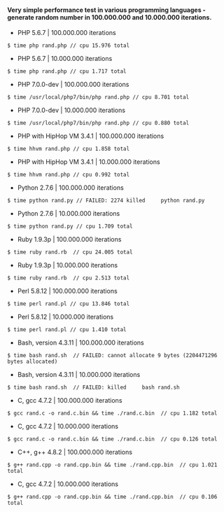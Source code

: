 
#### Very simple performance test in various programming languages - generate random number in 100.000.000 and 10.000.000 iterations.

- PHP 5.6.7 | 100.000.000 iterations

```
$ time php rand.php // cpu 15.976 total
```

- PHP 5.6.7 | 10.000.000 iterations

```
$ time php rand.php // cpu 1.717 total
```

- PHP 7.0.0-dev | 100.000.000 iterations

```
$ time /usr/local/php7/bin/php rand.php // cpu 8.701 total
```

- PHP 7.0.0-dev | 10.000.000 iterations

```
$ time /usr/local/php7/bin/php rand.php // cpu 0.880 total
```

- PHP with HipHop VM 3.4.1 | 100.000.000 iterations

```
$ time hhvm rand.php // cpu 1.858 total
```

- PHP with HipHop VM 3.4.1 | 10.000.000 iterations

```
$ time hhvm rand.php // cpu 0.992 total
```

- Python 2.7.6 | 100.000.000 iterations

```
$ time python rand.py // FAILED: 2274 killed     python rand.py
```

- Python 2.7.6 | 10.000.000 iterations

```
$ time python rand.py // cpu 1.709 total
```

- Ruby 1.9.3p | 100.000.000 iterations

```
$ time ruby rand.rb  // cpu 24.005 total
```

- Ruby 1.9.3p | 10.000.000 iterations

```
$ time ruby rand.rb  // cpu 2.513 total
```

- Perl 5.8.12 | 100.000.000 iterations

```
$ time perl rand.pl // cpu 13.846 total
```

- Perl 5.8.12 | 10.000.000 iterations

```
$ time perl rand.pl // cpu 1.410 total
```

- Bash, version 4.3.11 | 100.000.000 iterations

```
$ time bash rand.sh  // FAILED: cannot allocate 9 bytes (2204471296 bytes allocated)
```

- Bash, version 4.3.11 | 10.000.000 iterations

```
$ time bash rand.sh  // FAILED: killed     bash rand.sh
```

- C, gcc 4.7.2 | 100.000.000 iterations

```
$ gcc rand.c -o rand.c.bin && time ./rand.c.bin  // cpu 1.182 total
```

- C, gcc 4.7.2 | 10.000.000 iterations

```
$ gcc rand.c -o rand.c.bin && time ./rand.c.bin  // cpu 0.126 total
```

- C++, g++ 4.8.2 | 100.000.000 iterations

```
$ g++ rand.cpp -o rand.cpp.bin && time ./rand.cpp.bin  // cpu 1.021 total
```

- C, gcc 4.7.2 | 10.000.000 iterations

```
$ g++ rand.cpp -o rand.cpp.bin && time ./rand.cpp.bin  // cpu 0.106 total
```

